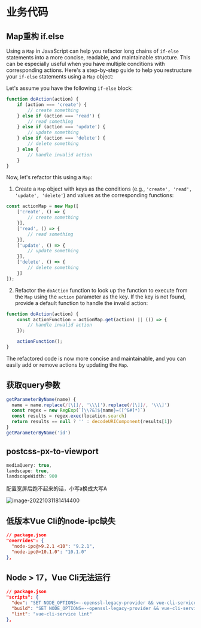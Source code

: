 # 业务代码

## Map重构 if.else

Using a `Map` in JavaScript can help you refactor long chains of `if-else` statements into a more concise, readable, and maintainable structure. This can be especially useful when you have multiple conditions with corresponding actions. Here's a step-by-step guide to help you restructure your `if-else` statements using a `Map` object:

Let's assume you have the following `if-else` block:

```javascript
function doAction(action) {
    if (action === 'create') {
        // create something
    } else if (action === 'read') {
        // read something
    } else if (action === 'update') {
        // update something
    } else if (action === 'delete') {
        // delete something
    } else {
        // handle invalid action
    }
}
```

Now, let's refactor this using a `Map`:

1. Create a `Map` object with keys as the conditions (e.g., `'create', 'read', 'update', 'delete'`) and values as the corresponding functions:

```javascript
const actionMap = new Map([
    ['create', () => {
        // create something
    }],
    ['read', () => {
        // read something
    }],
    ['update', () => {
        // update something
    }],
    ['delete', () => {
        // delete something
    }]
]);
```

2. Refactor the `doAction` function to look up the function to execute from the `Map` using the `action` parameter as the key. If the key is not found, provide a default function to handle the invalid action:

```javascript
function doAction(action) {
    const actionFunction = actionMap.get(action) || (() => {
        // handle invalid action
    });

    actionFunction();
}
```

The refactored code is now more concise and maintainable, and you can easily add or remove actions by updating the `Map`.

## 获取query参数

```js
getParameterByName(name) {
  name = name.replace(/[\[]/, '\\\[').replace(/[\]]/, '\\\]')
  const regex = new RegExp(`[\\?&]${name}=([^&#]*)`)
  const results = regex.exec(location.search)
  return results == null ? '' : decodeURIComponent(results[1])
}
getParameterByName('id')
```

## postcss-px-to-viewport

```js
mediaQuery: true,
landscape: true,
landscapeWidth: 900
```

配置宽屏后跑不起来的话，小写a换成大写A

![image-20221031181414400](https://ulooklikeamovie.oss-cn-beijing.aliyuncs.com/img/image-20221031181414400.png)


## 低版本Vue Cli的node-ipc缺失
```json
// package.json
"overrides": {
  "node-ipc@>9.2.1 <10": "9.2.1",
  "node-ipc@>10.1.0": "10.1.0"
},
```

## Node > 17，Vue Cli无法运行
```json
// package.json
"scripts": {
  "dev": "SET NODE_OPTIONS=--openssl-legacy-provider && vue-cli-service serve --open",
  "build": "SET NODE_OPTIONS=--openssl-legacy-provider && vue-cli-service build",
  "lint": "vue-cli-service lint"
},
```

